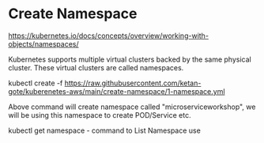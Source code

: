 # Create Namespace

https://kubernetes.io/docs/concepts/overview/working-with-objects/namespaces/

Kubernetes supports multiple virtual clusters backed by the same physical cluster. These virtual clusters are called namespaces.

kubectl create -f https://raw.githubusercontent.com/ketan-gote/kuberenetes-aws/main/create-namespace/1-namespace.yml

Above command will create namespace called "microserviceworkshop", we will be using this namespace to create POD/Service etc.

kubectl get namespace - command to List Namespace use 

